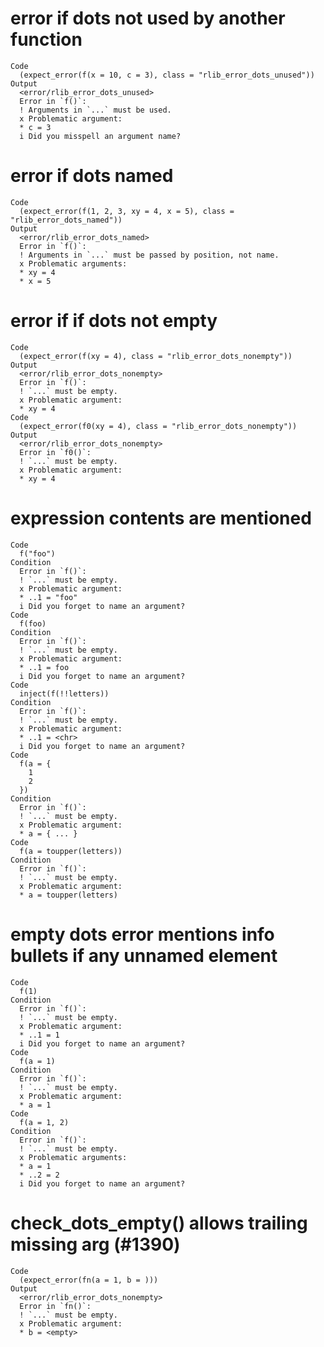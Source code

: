 # error if dots not used by another function

    Code
      (expect_error(f(x = 10, c = 3), class = "rlib_error_dots_unused"))
    Output
      <error/rlib_error_dots_unused>
      Error in `f()`:
      ! Arguments in `...` must be used.
      x Problematic argument:
      * c = 3
      i Did you misspell an argument name?

# error if dots named

    Code
      (expect_error(f(1, 2, 3, xy = 4, x = 5), class = "rlib_error_dots_named"))
    Output
      <error/rlib_error_dots_named>
      Error in `f()`:
      ! Arguments in `...` must be passed by position, not name.
      x Problematic arguments:
      * xy = 4
      * x = 5

# error if if dots not empty

    Code
      (expect_error(f(xy = 4), class = "rlib_error_dots_nonempty"))
    Output
      <error/rlib_error_dots_nonempty>
      Error in `f()`:
      ! `...` must be empty.
      x Problematic argument:
      * xy = 4
    Code
      (expect_error(f0(xy = 4), class = "rlib_error_dots_nonempty"))
    Output
      <error/rlib_error_dots_nonempty>
      Error in `f0()`:
      ! `...` must be empty.
      x Problematic argument:
      * xy = 4

# expression contents are mentioned

    Code
      f("foo")
    Condition
      Error in `f()`:
      ! `...` must be empty.
      x Problematic argument:
      * ..1 = "foo"
      i Did you forget to name an argument?
    Code
      f(foo)
    Condition
      Error in `f()`:
      ! `...` must be empty.
      x Problematic argument:
      * ..1 = foo
      i Did you forget to name an argument?
    Code
      inject(f(!!letters))
    Condition
      Error in `f()`:
      ! `...` must be empty.
      x Problematic argument:
      * ..1 = <chr>
      i Did you forget to name an argument?
    Code
      f(a = {
        1
        2
      })
    Condition
      Error in `f()`:
      ! `...` must be empty.
      x Problematic argument:
      * a = { ... }
    Code
      f(a = toupper(letters))
    Condition
      Error in `f()`:
      ! `...` must be empty.
      x Problematic argument:
      * a = toupper(letters)

# empty dots error mentions info bullets if any unnamed element

    Code
      f(1)
    Condition
      Error in `f()`:
      ! `...` must be empty.
      x Problematic argument:
      * ..1 = 1
      i Did you forget to name an argument?
    Code
      f(a = 1)
    Condition
      Error in `f()`:
      ! `...` must be empty.
      x Problematic argument:
      * a = 1
    Code
      f(a = 1, 2)
    Condition
      Error in `f()`:
      ! `...` must be empty.
      x Problematic arguments:
      * a = 1
      * ..2 = 2
      i Did you forget to name an argument?

# check_dots_empty() allows trailing missing arg (#1390)

    Code
      (expect_error(fn(a = 1, b = )))
    Output
      <error/rlib_error_dots_nonempty>
      Error in `fn()`:
      ! `...` must be empty.
      x Problematic argument:
      * b = <empty>

